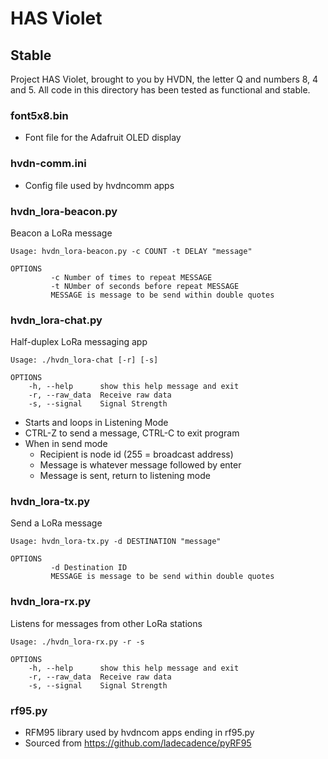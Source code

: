 # HAS Violet

## Stable

Project HAS Violet, brought to you by HVDN, the letter Q and numbers 8, 4 and 5. 
All code in this directory has been tested as functional and stable.

### font5x8.bin
* Font file for the Adafruit OLED display

### hvdn-comm.ini
* Config file used by hvdncomm apps

### hvdn_lora-beacon.py
  Beacon a LoRa message

  ```
  Usage: hvdn_lora-beacon.py -c COUNT -t DELAY "message"

  OPTIONS
           -c Number of times to repeat MESSAGE
           -t NUmber of seconds before repeat MESSAGE
           MESSAGE is message to be send within double quotes
  ```

### hvdn_lora-chat.py
  Half-duplex LoRa messaging app
  
  ```
  Usage: ./hvdn_lora-chat [-r] [-s]

  OPTIONS
	  -h, --help      show this help message and exit
	  -r, --raw_data  Receive raw data
	  -s, --signal    Signal Strength
  ```
  * Starts and loops in Listening Mode
  * CTRL-Z to send a message, CTRL-C to exit program
  * When in send mode
    * Recipient is node id (255 = broadcast address)
    * Message is whatever message followed by enter
    * Message is sent, return to listening mode

### hvdn_lora-tx.py
  Send a LoRa message

  ```
  Usage: hvdn_lora-tx.py -d DESTINATION "message"

  OPTIONS
           -d Destination ID
           MESSAGE is message to be send within double quotes
  ```

### hvdn_lora-rx.py
 Listens for messages from other LoRa stations

  ```
  Usage: ./hvdn_lora-rx.py -r -s

  OPTIONS
	  -h, --help      show this help message and exit
	  -r, --raw_data  Receive raw data
	  -s, --signal    Signal Strength
  ```
  
### rf95.py
* RFM95 library used by hvdncom apps ending in rf95.py
* Sourced from https://github.com/ladecadence/pyRF95

